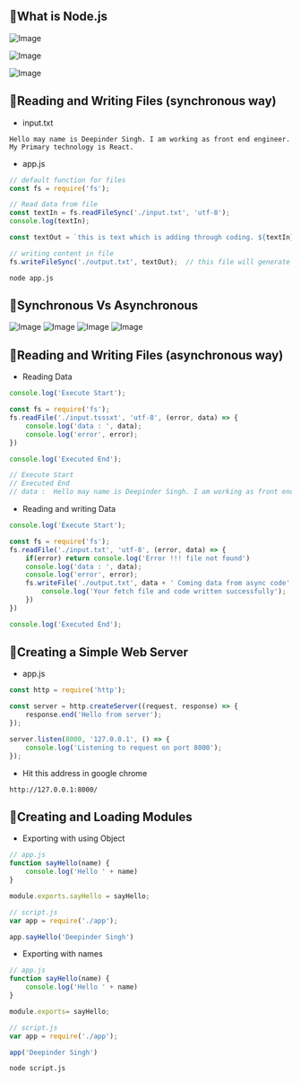 ## 📘What is Node.js
![Image](images/what-is-node.jpg)

![Image](images/javascript-run-out-side.png)

![Image](./images/why-and-when-to-use-node-js.png)

## 📘Reading and Writing Files (synchronous way)

* input.txt
```
Hello may name is Deepinder Singh. I am working as front end engineer. My Primary technology is React.
```

* app.js
```js
// default function for files
const fs = require('fs');

// Read data from file
const textIn = fs.readFileSync('./input.txt', 'utf-8');
console.log(textIn);

const textOut = `this is text which is adding through coding. ${textIn}\n Created on ${Date.now()}`;

// writing content in file
fs.writeFileSync('./output.txt', textOut);  // this file will generate automatically
```

```
node app.js
```

## 📘Synchronous Vs Asynchronous

![Image](./images/sync-vs-async.png)
![Image](./images/sync-vs-async-1.png)
![Image](./images/sync-vs-async-2.png)
![Image](./images/sync-vs-async-3.png)

## 📘Reading and Writing Files (asynchronous way)
* Reading Data
```js
console.log('Execute Start');

const fs = require('fs');
fs.readFile('./input.tsssxt', 'utf-8', (error, data) => {
    console.log('data : ', data);
    console.log('error', error);
})

console.log('Executed End');

// Execute Start
// Executed End
// data :  Hello may name is Deepinder Singh. I am working as front end engineer. My Primary technology is React.
```
* Reading and writing Data
```js
console.log('Execute Start');

const fs = require('fs');
fs.readFile('./input.txt', 'utf-8', (error, data) => {
    if(error) return console.log('Error !!! file not found')
    console.log('data : ', data);
    console.log('error', error);
    fs.writeFile('./output.txt', data + ' Coming data from async code', 'utf-8', err => {
        console.log('Your fetch file and code written successfully');
    })
})

console.log('Executed End');
```
## 📘Creating a Simple Web Server

* app.js
```js
const http = require('http');

const server = http.createServer((request, response) => {
    response.end('Hello from server');
});

server.listen(8000, '127.0.0.1', () => {
    console.log('Listening to request on port 8000');
});
```
* Hit this address in google chrome
```
http://127.0.0.1:8000/
```












## 📘Creating and Loading Modules

* Exporting with using Object
```js
// app.js
function sayHello(name) {
    console.log('Hello ' + name)
}

module.exports.sayHello = sayHello;
```

```js
// script.js
var app = require('./app');

app.sayHello('Deepinder Singh')
```
* Exporting with names
```js
// app.js
function sayHello(name) {
    console.log('Hello ' + name)
}

module.exports= sayHello;
```

```js
// script.js
var app = require('./app');

app('Deepinder Singh')
```

```
node script.js
```
